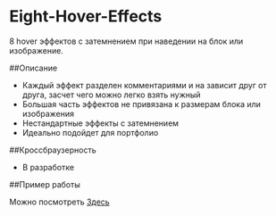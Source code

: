 Eight-Hover-Effects
===================

8 hover эффектов с затемнением при наведении на блок или изображение.

##Описание

 - Каждый эффект разделен комментариями и на зависит друг от друга, засчет чего можно легко взять нужный
 - Большая часть эффектов не привязана к размерам блока или изображения
 - Нестандартные эффекты с затемнением
 - Идеально подойдет для портфолио


##Кроссбраузерность

 - В разработке

##Пример работы

Можно посмотреть <a href="http://example.web-ulyanov.ru/frontend/Eight-Hover-Effects/">Здесь</a>

